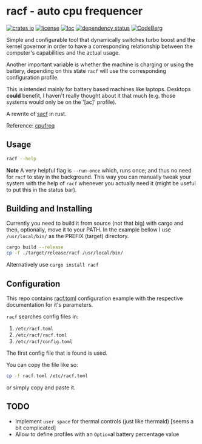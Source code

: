 racf - auto cpu frequencer
==========================
[![crates io](https://img.shields.io/crates/v/racf?style=flat-square&color=red)](https://crates.io/crates/racf)
[![license](https://img.shields.io/crates/l/racf?style=flat-square)](https://codeberg.org/explosion-mental/racf/src/branch/main/LICENSE)
[![loc](https://img.shields.io/tokei/lines/github/explosion-mental/racf?color=lightgreen&style=flat-square)](https://codeberg.org/explosion-mental/getsys/src/branch/main/racf.rs)
[![dependency status](https://deps.rs/repo/codeberg/explosion-mental/racf/status.svg)](https://deps.rs/repo/codeberg/explosion-mental/racf)
[![CodeBerg](https://img.shields.io/badge/Hosted_at-Codeberg-%232185D0?style=flat-square&logo=CodeBerg)](https://codeberg.org/explosion-mental/racf)
<br>

Simple and configurable tool that dynamically switches turbo boost and the
kernel governor in order to have a corresponding relationship between the
computer's capabilities and the actual usage.


Another important variable is whether the machine is charging or using the
battery, depending on this state `racf` will use the corresponding
configuration profile.


This is intended mainly for battery based machines like laptops. Desktops
**could** benefit, I haven't really thought about it that much (e.g. those
systems would only be on the '[ac]' profile).


A rewrite of [sacf](https://github.com/explosion-mental/sacf) in rust.


Reference: [cpufreq](https://www.kernel.org/doc/html/v4.14/admin-guide/pm/cpufreq.html)

Usage
-----

```sh
racf --help
```

**Note** A very helpful flag is `--run-once` which, runs once; and thus no need
for `racf` to stay in the background. This way you can manually tweak your
system with the help of `racf` whenever you actually need it (might be useful
to put this in the status bar).

Building and Installing
-----------------------
Currently you need to build it from source (not that big) with cargo
and then, optionally, move it to your PATH. In the example bellow I use
`/usr/local/bin/` as the PREFIX (target) directory.

```sh
cargo build --release
cp -f ./target/release/racf /usr/local/bin/
```
Alternatively use `cargo install racf`

Configuration
-------------
This repo contains [racf.toml](./racf.toml) configuration example
with the respective documentation for it's parameters.

`racf` searches config files in:
1. `/etc/racf.toml`
2. `/etc/racf/racf.toml`
3. `/etc/racf/config.toml`

The first config file that is found is used.


You can copy the file like so:
```sh
cp -f racf.toml /etc/racf.toml
```
or simply copy and paste it.

TODO
----
- Implement `user space` for thermal controls (just like thermald) [seems a bit complicated]
- Allow to define profiles with an `Option`al battery percentage value

